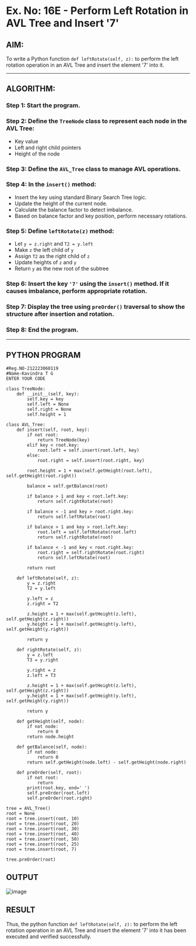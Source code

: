 # Ex. No: 16E - Perform Left Rotation in AVL Tree and Insert '7'

## AIM:
To write a Python function `def leftRotate(self, z):` to perform the left rotation operation in an AVL Tree and insert the element '7' into it.

---

## ALGORITHM:

### Step 1: Start the program.

### Step 2: Define the `TreeNode` class to represent each node in the AVL Tree:
- Key value
- Left and right child pointers
- Height of the node

### Step 3: Define the `AVL_Tree` class to manage AVL operations.

### Step 4: In the `insert()` method:
- Insert the key using standard Binary Search Tree logic.
- Update the height of the current node.
- Calculate the balance factor to detect imbalance.
- Based on balance factor and key position, perform necessary rotations.

### Step 5: Define `leftRotate(z)` method:
- Let `y = z.right` and `T2 = y.left`
- Make `z` the left child of `y`
- Assign `T2` as the right child of `z`
- Update heights of `z` and `y`
- Return `y` as the new root of the subtree

### Step 6: Insert the key `'7'` using the `insert()` method. If it causes imbalance, perform appropriate rotation.

### Step 7: Display the tree using `preOrder()` traversal to show the structure after insertion and rotation.

### Step 8: End the program.

---

## PYTHON PROGRAM

```
#Reg.NO-212223060119
#Name-Kavindra T G
ENTER YOUR CODE

class TreeNode:
    def __init__(self, key):
        self.key = key
        self.left = None
        self.right = None
        self.height = 1

class AVL_Tree:
    def insert(self, root, key):
        if not root:
            return TreeNode(key)
        elif key < root.key:
            root.left = self.insert(root.left, key)
        else:
            root.right = self.insert(root.right, key)

        root.height = 1 + max(self.getHeight(root.left), self.getHeight(root.right))

        balance = self.getBalance(root)

        if balance > 1 and key < root.left.key:
            return self.rightRotate(root)

        if balance < -1 and key > root.right.key:
            return self.leftRotate(root)

        if balance > 1 and key > root.left.key:
            root.left = self.leftRotate(root.left)
            return self.rightRotate(root)

        if balance < -1 and key < root.right.key:
            root.right = self.rightRotate(root.right)
            return self.leftRotate(root)

        return root

    def leftRotate(self, z):
        y = z.right
        T2 = y.left

        y.left = z
        z.right = T2

        z.height = 1 + max(self.getHeight(z.left), self.getHeight(z.right))
        y.height = 1 + max(self.getHeight(y.left), self.getHeight(y.right))

        return y

    def rightRotate(self, z):
        y = z.left
        T3 = y.right

        y.right = z
        z.left = T3

        z.height = 1 + max(self.getHeight(z.left), self.getHeight(z.right))
        y.height = 1 + max(self.getHeight(y.left), self.getHeight(y.right))

        return y

    def getHeight(self, node):
        if not node:
            return 0
        return node.height

    def getBalance(self, node):
        if not node:
            return 0
        return self.getHeight(node.left) - self.getHeight(node.right)

    def preOrder(self, root):
        if not root:
            return
        print(root.key, end=' ')
        self.preOrder(root.left)
        self.preOrder(root.right)

tree = AVL_Tree()
root = None
root = tree.insert(root, 10)
root = tree.insert(root, 20)
root = tree.insert(root, 30)
root = tree.insert(root, 40)
root = tree.insert(root, 50)
root = tree.insert(root, 25)
root = tree.insert(root, 7)

tree.preOrder(root)

```

## OUTPUT
![image](https://github.com/user-attachments/assets/511a8909-6392-4835-994d-b50ed1e352b9)

## RESULT
Thus, the python function `def leftRotate(self, z):` to perform the left rotation operation in an AVL Tree and insert the element '7' into it has been executed and verified successfully.
